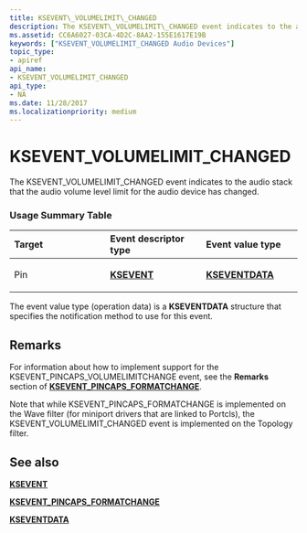 ```yaml
---
title: KSEVENT\_VOLUMELIMIT\_CHANGED
description: The KSEVENT\_VOLUMELIMIT\_CHANGED event indicates to the audio stack that the audio volume level limit for the audio device has changed.
ms.assetid: CC6A6027-03CA-4D2C-8AA2-155E1617E19B
keywords: ["KSEVENT_VOLUMELIMIT_CHANGED Audio Devices"]
topic_type:
- apiref
api_name:
- KSEVENT_VOLUMELIMIT_CHANGED
api_type:
- NA
ms.date: 11/28/2017
ms.localizationpriority: medium
---
```


# KSEVENT\_VOLUMELIMIT\_CHANGED


The KSEVENT\_VOLUMELIMIT\_CHANGED event indicates to the audio stack that the audio volume level limit for the audio device has changed.

### <span id="usage_summary_table"></span><span id="USAGE_SUMMARY_TABLE"></span> Usage Summary Table

<table>
<colgroup>
<col width="33%" />
<col width="33%" />
<col width="33%" />
</colgroup>
<thead>
<tr class="header">
<th align="left">Target</th>
<th align="left">Event descriptor type</th>
<th align="left">Event value type</th>
</tr>
</thead>
<tbody>
<tr class="odd">
<td align="left"><p>Pin</p></td>
<td align="left"><p><a href="https://docs.microsoft.com/previous-versions/ff561744(v=vs.85)" data-raw-source="[&lt;strong&gt;KSEVENT&lt;/strong&gt;](https://docs.microsoft.com/previous-versions/ff561744(v=vs.85))"><strong>KSEVENT</strong></a></p></td>
<td align="left"><p><a href="https://docs.microsoft.com/windows-hardware/drivers/ddi/ks/ns-ks-kseventdata" data-raw-source="[&lt;strong&gt;KSEVENTDATA&lt;/strong&gt;](https://docs.microsoft.com/windows-hardware/drivers/ddi/ks/ns-ks-kseventdata)"><strong>KSEVENTDATA</strong></a></p></td>
</tr>
</tbody>
</table>

 

The event value type (operation data) is a **KSEVENTDATA** structure that specifies the notification method to use for this event.

Remarks
-------

For information about how to implement support for the KSEVENT\_PINCAPS\_VOLUMELIMITCHANGE event, see the **Remarks** section of [**KSEVENT\_PINCAPS\_FORMATCHANGE**](ksevent-pincaps-formatchange.md).

Note that while KSEVENT\_PINCAPS\_FORMATCHANGE is implemented on the Wave filter (for miniport drivers that are linked to Portcls), the KSEVENT\_VOLUMELIMIT\_CHANGED event is implemented on the Topology filter.

## <span id="see_also"></span>See also


[**KSEVENT**](https://docs.microsoft.com/previous-versions/ff561744(v=vs.85))

[**KSEVENT\_PINCAPS\_FORMATCHANGE**](ksevent-pincaps-formatchange.md)

[**KSEVENTDATA**](https://docs.microsoft.com/windows-hardware/drivers/ddi/ks/ns-ks-kseventdata)

 

 






